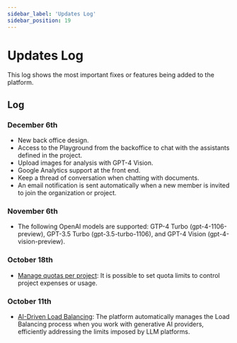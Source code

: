 ```yaml
---
sidebar_label: 'Updates Log'
sidebar_position: 19
---
```


# Updates Log

This log shows the most important fixes or features being added to the platform.

## Log

### December 6th

* New back office design.
* Access to the Playground from the backoffice to chat with the assistants defined in the project.
* Upload images for analysis with GPT-4 Vision.
* Google Analytics support at the front end.
* Keep a thread of conversation when chatting with documents.
* An email notification is sent automatically when a new member is invited to join the organization or project.

### November 6th

* The following OpenAI models are supported: GTP-4 Turbo (gpt-4-1106-preview), GPT-3.5 Turbo (gpt-3.5-turbo-1106), and GPT-4 Vision (gpt-4-vision-preview).

### October 18th

* [Manage quotas per project](ManagingQuotasPerProject.md): It is possible to set quota limits to control project expenses
  or usage.

### October 11th

* [AI-Driven Load Balancing](AI-DrivenLoadBalancing.md): The platform automatically manages the Load Balancing process when you work with generative AI
  providers, efficiently addressing the limits imposed by LLM platforms.
